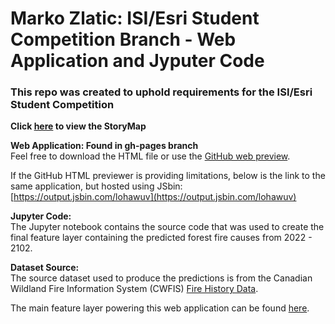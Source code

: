 # Marko Zlatic: ISI/Esri Student Competition Branch - Web Application and Jyputer Code

### This repo was created to uphold requirements for the ISI/Esri Student Competition

**Click [here](https://storymaps.arcgis.com/stories/91b0d37206f949afafbb18492105cc39) to view the StoryMap**

**Web Application: Found in gh-pages branch**<br/>
Feel free to download the HTML file or use the [GitHub web preview](https://htmlpreview.github.io/?https://github.com/mzlatic1/MZ_ISI_Esri_Student_Competition/blob/gh-pages/isi_cmp_html.html).

If the GitHub HTML previewer is providing limitations, below is the link to the same application, but hosted using JSbin:
[https://output.jsbin.com/lohawuv](https://output.jsbin.com/lohawuv)

**Jupyter Code:**<br/>The Jupyter notebook contains the source code that was used to create the final feature layer containing the predicted forest fire causes from 2022 - 2102.

**Dataset Source:**<br/>
The source dataset used to produce the predictions is from the Canadian Wildland Fire Information System (CWFIS) [Fire History Data](https://cwfis.cfs.nrcan.gc.ca/datamart).

The main feature layer powering this web application can be found [here](https://services1.arcgis.com/0MSEUqKaxRlEPj5g/ArcGIS/rest/services/Forest_Fire_Prediction_in_Canada_8_Years/FeatureServer).
